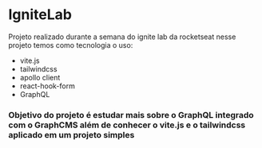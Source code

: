 # IgniteLab
Projeto realizado durante a semana do ignite lab da rocketseat nesse projeto temos como tecnologia o uso:
- vite.js
- tailwindcss
- apollo client
- react-hook-form
- GraphQL

### Objetivo do projeto é estudar mais sobre o GraphQL integrado com o GraphCMS além de conhecer o vite.js e o tailwindcss aplicado em um projeto simples
